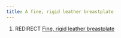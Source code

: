 ```yaml
---
title: A fine, rigid leather breastplate
---
```


1.  REDIRECT [Fine, rigid leather
    breastplate](Fine,_rigid_leather_breastplate "wikilink")